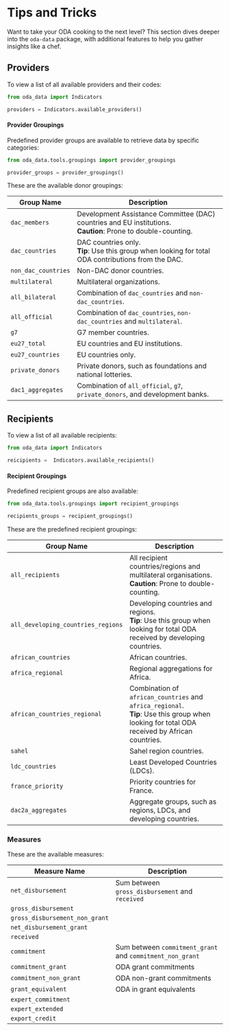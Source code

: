 # Tips and Tricks

Want to take your ODA cooking to the next level? This section dives deeper into the `oda-data` package, with additional
features to help you gather insights like a chef.

## Providers

To view a list of all available providers and their codes:

```python
from oda_data import Indicators

providers = Indicators.available_providers()
```

#### Provider Groupings

Predefined provider groups are available to retrieve data by specific categories:

```python
from oda_data.tools.groupings import provider_groupings

provider_groups = provider_groupings()
```

These are the available donor groupings:

| Group Name          | Description                                                                                                       |
|---------------------|-------------------------------------------------------------------------------------------------------------------|
| `dac_members`       | Development Assistance Committee (DAC) countries and EU institutions. <br/>**Caution**: Prone to double-counting. |
| `dac_countries`     | DAC countries only. <br/>**Tip**: Use this group when looking for total ODA contributions from the DAC.           |
| `non_dac_countries` | Non-DAC donor countries.                                                                                          |
| `multilateral`      | Multilateral organizations.                                                                                       |
| `all_bilateral`     | Combination of `dac_countries` and `non-dac_countries`.                                                           |
| `all_official`      | Combination of `dac_countries`, `non-dac_countries` and `multilateral`.                                           |
| `g7`                | G7 member countries.                                                                                              |
| `eu27_total`        | EU countries and EU institutions.                                                                                 |
| `eu27_countries`    | EU countries only.                                                                                                |
| `private_donors`    | Private donors, such as foundations and national lotteries.                                                       |
| `dac1_aggregates`   | Combination of `all_official`, `g7`, `private_donors`, and development banks.                                     |

## Recipients

To view a list of all available recipients:

```python
from oda_data import Indicators

reicipients =  Indicators.available_recipients()
```

#### Recipient Groupings

Predefined recipient groups are also available:

```python
from oda_data.tools.groupings import recipient_groupings

recipients_groups = recipient_groupings()
```

These are the predefined recipient groupings:

| Group Name                         | Description                                                                                                                                      |
|------------------------------------|--------------------------------------------------------------------------------------------------------------------------------------------------|
| `all_recipients`                   | All recipient countries/regions and multilateral organisations. <br/>**Caution**: Prone to double-counting.                                      |
| `all_developing_countries_regions` | Developing countries and regions. <br/>**Tip**: Use this group when looking for total ODA received by developing countries.                      |
| `african_countries`                | African countries.                                                                                                                               |
| `africa_regional`                  | Regional aggregations for Africa.                                                                                                                |
| `african_countries_regional`       | Combination of `african_countries` and `africa_regional`. <br/>**Tip**: Use this group when looking for total ODA received by African countries. |
| `sahel`                            | Sahel region countries.                                                                                                                          |
| `ldc_countries`                    | Least Developed Countries (LDCs).                                                                                                                |
| `france_priority`                  | Priority countries for France.                                                                                                                   |
| `dac2a_aggregates`                 | Aggregate groups, such as regions, LDCs, and developing countries.                                                                               |


### Measures

These are the available measures:

| Measure Name                   | Description                                               |
|--------------------------------|-----------------------------------------------------------|
| `net_disbursement`             | Sum between `gross_disbursement` and `received`           |
| `gross_disbursement`           |                                                           |
| `gross_disbursement_non_grant` |                                                           |
| `net_disbursement_grant`       |                                                           |
| `received`                     |                                                    |
| `commitment`                   | Sum between `commitment_grant` and `commitment_non_grant` |
| `commitment_grant`             | ODA grant commitments                                     |
| `commitment_non_grant`         | ODA non-grant commitments                                 |
| `grant_equivalent`             | ODA in grant equivalents                                  |
| `expert_commitment`            |                                                           |
| `expert_extended`              |                                                           |
| `export_credit`                |                                                           |